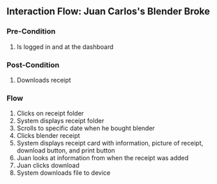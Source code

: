 ## Interaction Flow: Juan Carlos's Blender Broke

### Pre-Condition
1. Is logged in and at the dashboard

### Post-Condition
1. Downloads receipt

### Flow
1. Clicks on receipt folder
2. System displays receipt folder
3. Scrolls to specific date when he bought blender
4. Clicks blender receipt
5. System displays receipt card with information, picture of receipt, download button, and print button
6. Juan looks at information from when the receipt was added
7. Juan clicks download
8. System downloads file to device